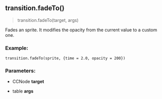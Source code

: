 
## transition.fadeTo()

> transition.fadeTo(target, args)

Fades an sprite. It modifies the opacity from the current value to a custom one.

### Example:

    transition.fadeTo(sprite, {time = 2.0, opacity = 200})

### Parameters:

-   CCNode **target**

-   table **args**
